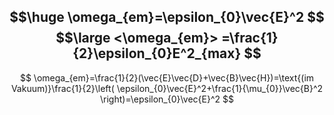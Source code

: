 $$\huge
\omega_{em}=\epsilon_{0}\vec{E}^2
$$
$$\large
<\omega_{em}> =\frac{1}{2}\epsilon_{0}E^2_{max}
$$
---
$$
\omega_{em}=\frac{1}{2}(\vec{E}\vec{D}+\vec{B}\vec{H})=\text{(im Vakuum)}\frac{1}{2}\left( \epsilon_{0}\vec{E}^2+\frac{1}{\mu_{0}}\vec{B}^2 \right)=\epsilon_{0}\vec{E}^2
$$
